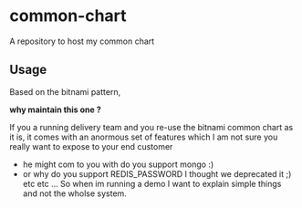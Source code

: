 # common-chart

A repository to host my common chart

## Usage

Based on the bitnami pattern, 

**why maintain this one ?**

If you a running delivery team and you re-use the bitnami common chart as it is,
it comes with an anormous set of features which I am not sure you really want to expose to your end customer
- he might com to you with do you support mongo :) 
- or why do you support REDIS_PASSWORD I thought we deprecated it ;) etc etc ...
So when im running a demo I want to explain simple things and not the wholse system.


